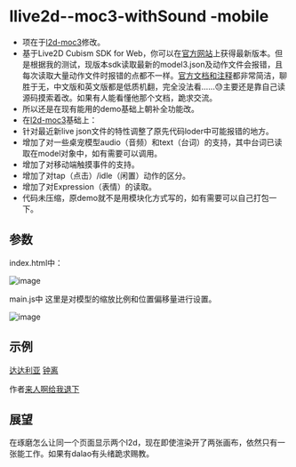 # llive2d--moc3-withSound -mobile
- 项在于[l2d-moc3](https://github.com/LitStronger/live2d-moc3)修改。
- 基于Live2D Cubism SDK for Web，你可以在[官方网站](https://www.live2d.com/zh-CHS/download/cubism-sdk/)上获得最新版本。但是根据我的测试，现版本sdk读取最新的model3.json及动作文件会报错，且每次读取大量动作文件时报错的点都不一样。[官方文档和注释](https://docs.live2d.com/cubism-sdk-manual/warning-for-cubism4-web-r1-update/)都非常简洁，聊胜于无，中文版和英文版都是低质机翻，完全没法看……😓主要还是靠自己读源码摸索着改。如果有人能看懂他那个文档，跪求交流。
-  所以还是在现有能用的demo基础上朝补全功能改。
-  在[l2d-moc3](https://github.com/LitStronger/live2d-moc3)基础上：
-   针对最近新live json文件的特性调整了原先代码loder中可能报错的地方。
-   增加了对一些桌宠模型audio（音频）和text（台词）的支持，其中台词已读取在model对象中，如有需要可以调用。
-   增加了对移动端触摸事件的支持。
-   增加了对tap（点击）/idle（闲置）动作的区分。
-   增加了对Expression（表情）的读取。
- 代码未压缩，原demo就不是用模块化方式写的，如有需要可以自己打包一下。

## 参数

index.html中：

![image](https://user-images.githubusercontent.com/45536831/175789460-752fed84-832b-410c-a48a-05c84290bfb7.png)


main.js中
这里是对模型的缩放比例和位置偏移量进行设置。

![image](https://user-images.githubusercontent.com/45536831/175789500-2224e319-c21f-4350-923d-68b6a182287a.png)

## 示例
[达达利亚](https://gzszd.xyz/assets/l2d/Tartaglia.html)
[钟离](https://gzszd.xyz/assets/l2d/Zhongli.html)

作者[来人啊给我退下](https://space.bilibili.com/13975947)

## 展望
在琢磨怎么让同一个页面显示两个l2d，现在即使渲染开了两张画布，依然只有一张能工作。如果有dalao有头绪跪求赐教。
